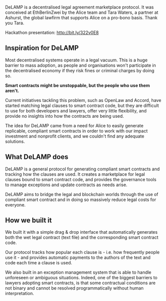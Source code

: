 DeLAMP is a decentralised legal agreement marketplace protocol. It was conceived at EthBerlinZwei by the Alice team and Tara Waters, a partner at Ashurst, the global lawfirm that supports Alice on a pro-bono basis. Thank you Tara.

Hackathon presentation: http://bit.ly/322v0E8


## Inspiration for DeLAMP

Most decentralised systems operate in a legal vacuum. This is a huge barrier to mass adoption, as people and organisations won't participate in the decentralised economy if they risk fines or criminal charges by doing so.

**Smart contracts might be unstoppable, but the people who use them aren't.**

Current initiatives tackling this problem, such as OpenLaw and Accord, have started matching legal clauses to smart contract code, but they are difficult to use for both developers and lawyers, offer very little flexibility, and provide no insights into how the contracts are being used.

The idea for DeLAMP came from a need for Alice to easily generate replicable, compliant smart contracts in order to work with our impact investment and nonprofit clients, and we couldn't find any adequate solutions.

## What DeLAMP does

DeLAMP is a general protocol for generating compliant smart contracts and tracking how the clauses are used. It creates a marketplace for legal clauses bound to smart contract code, and provides the governance tools to manage exceptions and update contracts as needs arise.

DeLAMP aims to bridge the legal and blockchain worlds through the use of compliant smart contract and in doing so massively reduce legal costs for everyone.

## How we built it

We built it with a simple drag & drop interface that automatically generates both the wet legal contract (text file) and the corresponding smart contract code. 

Our protocol tracks how popular each clause is - i.e. how frequently people use it - and provides automatic payments to the authors of the text and code each time a clause is used.

We also built in an exception management system that is able to handle unforeseen or ambiguous situations. Indeed, one of the biggest barriers to lawyers adopting smart contracts, is that some contractual conditions are not binary and cannot be resolved programmatically without human interpretation.
